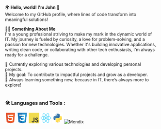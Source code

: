 🌍 <b>Hello, world! I'm John</b> 👋 <br>
Welcome to my GitHub profile, where lines of code transform into meaningful solutions! <br> 

👨‍💻 <b>Something About Me</b><br>
I'm a young profesional striving to make my mark in the dynamic world of IT. My journey is fueled by curiosity, a love for problem-solving, and a passion for new technologies. Whether it's building innovative applications, writing clean code, or collaborating with other tech enthusiasts, I'm always ready for a challenge. <br> 

💼 Currently exploring various technologies and developing personal projects.  <br>
🎯 My goal: To contribute to impactful projects and grow as a developer.  <br>
🌱 Always learning something new, because in IT, there’s always more to explore!  <br> <br>
### :hammer_and_wrench: Languages and Tools :
<div>
<img src="https://github.com/devicons/devicon/blob/master/icons/html5/html5-original.svg" height="35px" width="35px" alt="HTML">
<img src="https://github.com/devicons/devicon/blob/master/icons/css3/css3-original.svg" height="35px" width="35px" alt="CSS">
<img src="https://github.com/devicons/devicon/blob/master/icons/javascript/javascript-original.svg" height="35px" width="35px" alt="JavaScript">
<img src="https://github.com/devicons/devicon/blob/master/icons/react/react-original.svg" height="35px" width="35px" alt="React.js">
<img src="https://github.com/devicons/devicon/blob/master/icons/python/python-original.svg" height="35px" width="35px" alt="Python">
<img src="https://www.pyze.com/wp-content/uploads/2021/03/mendix-logo-1.png" height="35px" width="35px" alt="Mendix">
</div>
